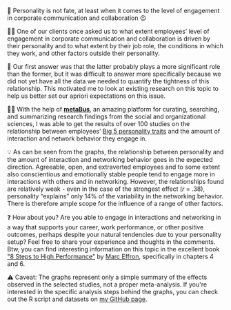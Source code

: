 🔮 Personality is not fate, at least when it comes to the level of engagement in corporate communication and collaboration 😉

🙋‍♀️ One of our clients once asked us to what extent employees’ level of engagement in corporate communication and collaboration is driven by their personality and to what extent by their job role, the conditions in which they work, and other factors outside their personality. 

🤔 Our first answer was that the latter probably plays a more significant role than the former, but it was difficult to answer more specifically because we did not yet have all the data we needed to quantify the tightness of this relationship. This motivated me to look at existing research on this topic to help us better set our apriori expectations on this issue.

👩‍🎓 With the help of [**metaBus**](http://metabus.org/), an amazing platform for curating, searching, and summarizing research findings from the social and organizational sciences, I was able to get the results of over 100 studies on the relationship between employees’ [Big 5 personality traits](https://en.wikipedia.org/wiki/Big_Five_personality_traits) and the amount of interaction and network behavior they engage in.

💡 As can be seen from the graphs, the relationship between personality and the amount of interaction and networking behavior goes in the expected direction. Agreeable, open, and extraverted employees and to some extent also conscientious and emotionally stable people tend to engage more in interactions with others and in networking. However, the relationships found are relatively weak - even in the case of the strongest effect (*r* = .38), personality “explains” only 14% of the variability in the networking behavior. There is therefore ample scope for the influence of a range of other factors.

❓ How about you? Are you able to engage in interactions and networking in a way that supports your career, work performance, or other positive outcomes, perhaps despite your natural tendencies due to your personality setup? Feel free to share your experience and thoughts in the comments. Btw, you can find interesting information on this topic in the excellent book ["8 Steps to High Performance"](https://www.amazon.com/Steps-High-Performance-Change-Ignore/dp/163369397X) by [Marc Effron](https://www.linkedin.com/in/effron/), specifically in chapters 4 and 6.  

⚠️ Caveat: The graphs represent only a simple summary of the effects observed in the selected studies, not a proper meta-analysis. If you're interested in the specific analysis steps behind the graphs, you can check out the R script and datasets on [my GitHub page](https://github.com/lstehlik2809/Personality-interaction-and-networking).
